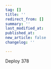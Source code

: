 ```yaml
---
tag: []
title: ''
redirect_from: []
summary: ''
last_modified_at: 
published_at: 
new_article: false
changelog: ''

---
```

Deploy 378